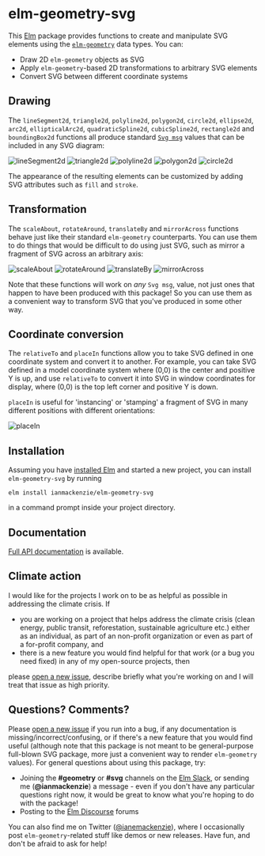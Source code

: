 # elm-geometry-svg

This [Elm](http://elm-lang.org) package provides functions to create and
manipulate SVG elements using the [`elm-geometry`](http://package.elm-lang.org/packages/ianmackenzie/elm-geometry/latest)
data types. You can:

  - Draw 2D `elm-geometry` objects as SVG
  - Apply `elm-geometry`-based 2D transformations to arbitrary SVG elements
  - Convert SVG between different coordinate systems

## Drawing

The `lineSegment2d`, `triangle2d`, `polyline2d`, `polygon2d`, `circle2d`,
`ellipse2d`, `arc2d`, `ellipticalArc2d`, `quadraticSpline2d`, `cubicSpline2d`,
`rectangle2d` and `boundingBox2d` functions all produce standard [`Svg msg`](http://package.elm-lang.org/packages/elm-lang/svg/latest/Svg#Svg)
values that can be included in any SVG diagram:

![lineSegment2d](https://ianmackenzie.github.io/elm-geometry-svg/2.0.0/images/lineSegment2d.svg)
![triangle2d](https://ianmackenzie.github.io/elm-geometry-svg/2.0.0/images/triangle2d.svg)
![polyline2d](https://ianmackenzie.github.io/elm-geometry-svg/2.0.0/images/polyline2d.svg)
![polygon2d](https://ianmackenzie.github.io/elm-geometry-svg/2.0.0/images/polygon2d.svg)
![circle2d](https://ianmackenzie.github.io/elm-geometry-svg/2.0.0/images/circle2d.svg)

The appearance of the resulting elements can be customized by adding SVG
attributes such as `fill` and `stroke`.

## Transformation

The `scaleAbout`, `rotateAround`, `translateBy` and `mirrorAcross` functions
behave just like their standard `elm-geometry` counterparts. You can use them to do
things that would be difficult to do using just SVG, such as mirror a fragment
of SVG across an arbitrary axis:

![scaleAbout](https://ianmackenzie.github.io/elm-geometry-svg/2.0.0/images/scaleAbout.svg)
![rotateAround](https://ianmackenzie.github.io/elm-geometry-svg/2.0.0/images/rotateAround.svg)
![translateBy](https://ianmackenzie.github.io/elm-geometry-svg/2.0.0/images/translateBy.svg)
![mirrorAcross](https://ianmackenzie.github.io/elm-geometry-svg/2.0.0/images/mirrorAcross.svg)

Note that these functions will work on *any* `Svg msg`, value, not just ones
that happen to have been produced with this package! So you can use them as a
convenient way to transform SVG that you've produced in some other way.

## Coordinate conversion

The `relativeTo` and `placeIn` functions allow you to take SVG defined in one
coordinate system and convert it to another. For example, you can take SVG
defined in a model coordinate system where (0,0) is the center and positive Y is
up, and use `relativeTo` to convert it into SVG in window coordinates for
display, where (0,0) is the top left corner and positive Y is down.

`placeIn` is useful for 'instancing' or 'stamping' a fragment of SVG in many
different positions with different orientations:

![placeIn](https://ianmackenzie.github.io/elm-geometry-svg/2.0.0/images/placeIn.svg)

## Installation

Assuming you have [installed Elm](https://guide.elm-lang.org/install.html) and
started a new project, you can install `elm-geometry-svg` by running

```
elm install ianmackenzie/elm-geometry-svg
```

in a command prompt inside your project directory.

## Documentation

[Full API documentation](http://package.elm-lang.org/packages/ianmackenzie/elm-geometry-svg/latest/Geometry-Svg)
is available.


## Climate action

I would like for the projects I work on to be as helpful as possible in
addressing the climate crisis. If

- you are working on a project that helps address the climate crisis (clean
  energy, public transit, reforestation, sustainable agriculture etc.) either as
  an individual, as part of an non-profit organization or even as part of a
  for-profit company, and
- there is a new feature you would find helpful for that work (or a bug you need
  fixed) in any of my open-source projects, then

please [open a new issue](https://github.com/ianmackenzie/elm-geometry-svg/issues),
describe briefly what you're working on and I will treat that issue as high
priority.


## Questions? Comments?

Please [open a new issue](https://github.com/ianmackenzie/elm-geometry-svg/issues)
if you run into a bug, if any documentation is missing/incorrect/confusing, or
if there's a new feature that you would find useful (although note that this
package is not meant to be general-purpose full-blown SVG package, more just a
convenient way to render `elm-geometry` values). For general questions about
using this package, try:

  - Joining the **#geometry** or **#svg** channels on the [Elm Slack](http://elmlang.herokuapp.com/),
    or sending me (**@ianmackenzie**) a message - even if you don't have any
    particular questions right now, it would be great to know what you're hoping
    to do with the package!
  - Posting to the [Elm Discourse](https://discourse.elm-lang.org/) forums

You can also find me on Twitter ([@ianemackenzie](https://twitter.com/ianemackenzie)),
where I occasionally post `elm-geometry`-related stuff like demos or new
releases. Have fun, and don't be afraid to ask for help!
